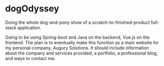 # dogOdyssey
Doing the whole dog-and-pony show of a scratch-to-finished-product full-stack application.

Going to be using Spring-boot and Java on the backend, Vue.js on the frontend.
The plan is to eventually make this function as a main website for my personal company, Augury Solutions.
It should include information about the company and services provided, a portfolio, a professional blog, and ways to contact me.
